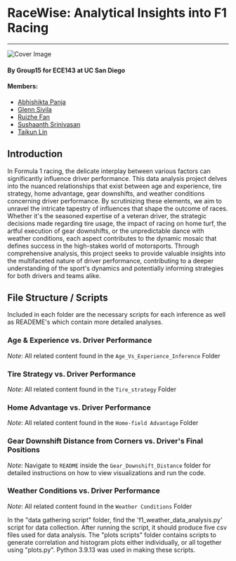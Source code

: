 # RaceWise: Analytical Insights into F1 Racing

---

![Cover Image](https://c4.wallpaperflare.com/wallpaper/659/965/95/red-bull-f1-hd-cars-wallpaper-preview.jpg)

#### By Group15 for ECE143 at UC San Diego

#### Members:

- [Abhishikta Panja](https://github.com/AbhishiktaP)
- [Glenn Sivila](https://github.com/g-sivila)
- [Ruizhe Fan](https://github.com/cssx1234)
- [Sushaanth Srinivasan](https://github.com/SushaanthSrinivasan)
- [Taikun Lin](https://github.com/Diosssltk)

## Introduction

In Formula 1 racing, the delicate interplay between various factors can significantly influence driver performance. This data analysis project delves into the nuanced relationships that exist between age and experience, tire strategy, home advantage, gear downshifts, and weather conditions concerning driver performance. By scrutinizing these elements, we aim to unravel the intricate tapestry of influences that shape the outcome of races. Whether it's the seasoned expertise of a veteran driver, the strategic decisions made regarding tire usage, the impact of racing on home turf, the artful execution of gear downshifts, or the unpredictable dance with weather conditions, each aspect contributes to the dynamic mosaic that defines success in the high-stakes world of motorsports. Through comprehensive analysis, this project seeks to provide valuable insights into the multifaceted nature of driver performance, contributing to a deeper understanding of the sport's dynamics and potentially informing strategies for both drivers and teams alike.

## File Structure / Scripts

Included in each folder are the necessary scripts for each inference as well as READEME's which contain more detailed analyses.

### Age & Experience vs. Driver Performance

_Note_: All related content found in the `Age_Vs_Experience_Inference` Folder

### Tire Strategy vs. Driver Performance

_Note_: All related content found in the `Tire_strategy` Folder

### Home Advantage vs. Driver Performance

_Note_: All related content found in the `Home-field Advantage` Folder

### Gear Downshift Distance from Corners vs. Driver's Final Positions

_Note_: Navigate to `README` inside the `Gear_Downshift_Distance` folder for detailed instructions on how to view visualizations and run the code.

### Weather Conditions vs. Driver Performance

_Note_: All related content found in the `Weather Conditions` Folder

In the "data gathering script" folder, find the 'f1_weather_data_analysis.py' script for data collection. After running the script, it should produce five csv files used for data analysis. The "plots scripts" folder contains scripts to generate correlation and histogram plots either individually, or all together using "plots.py". Python 3.9.13 was used in making these scripts.
